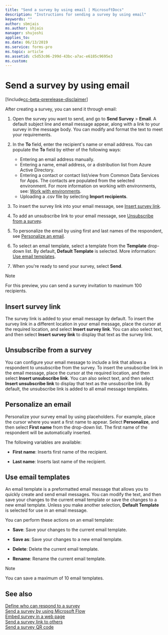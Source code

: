 ```yaml
---
title: "Send a survey by using email | MicrosoftDocs"
description: "Instructions for sending a survey by using email"
keywords: ""
author: sbmjais
ms.author: shjais
manager: shujoshi
applies_to: 
ms.date: 06/13/2019
ms.service: forms-pro
ms.topic: article
ms.assetid: c5d53c06-299d-43bc-a7ac-e6185c9695e3
ms.custom: 
---
```


# Send a survey by using email

[!include[cc-beta-prerelease-disclaimer](includes/cc-beta-prerelease-disclaimer.md)]

After creating a survey, you can send it through email: 

1.  Open the survey you want to send, and go to **Send Survey** &gt; **Email**. A default subject line and email message appear, along with a link to your survey in the message body. You can modify and format the text to meet your requirements.

2.  In the **To** field, enter the recipient's name or email address. You can populate the **To** field by either of the following ways:
    - Entering an email address manually.
    - Entering a name, email address, or a distribution list from Azure Active Directory.
    - Entering a contact or contact list/view from Common Data Services for Apps. The contacts are populated from the selected environment. For more information on working with environments, see: [Work with environments](choose-environment.md). 
    - Uploading a .csv file by selecting **Import recipients**.

3.  To insert the survey link into your email message, see [Insert survey link](#insert-survey-link).  

4.  To add an unsubscribe link to your email message, see [Unsubscribe from a survey](#unsubscribe-from-a-survey).  

5.  To personalize the email by using first and last names of the respondent, see [Personalize an email](#personalize-an-email).  

6.  To select an email template, select a template from the **Template** drop-down list. By default, **Default Template** is selected. More information: [Use email templates](#use-email-templates).  

7.  When you're ready to send your survey, select **Send**.

> [!NOTE]
> For this preview, you can send a survey invitation to maximum 100 recipients.

## Insert survey link

The survey link is added to your email message by default. To insert the survey link in a different location in your email message, place the cursor at the required location, and select **Insert survey link**. You can also select text, and then select **Insert survey link** to display that text as the survey link.

## Unsubscribe from a survey

You can configure your email message to include a link that allows a respondent to unsubscribe from the survey. To insert the unsubscribe link in the email message, place the cursor at the required location, and then select **Insert unsubscribe link**. You can also select text, and then select **Insert unsubscribe link** to display that text as the unsubscribe link. By default, the unsubscribe link is added to all email message templates.

## Personalize an email

Personalize your survey email by using placeholders. For example, place the cursor where you want a first name to appear. Select **Personalize**, and then select **First name** from the drop-down list. The first name of the respondent will be automatically inserted. 

The following variables are available:

- **First name**: Inserts first name of the recipient.

- **Last name**: Inserts last name of the recipient.


## Use email templates

An email template is a preformatted email message that allows you to quickly create and send email messages. You can modify the text, and then save your changes to the current email template or save the changes to a new email template. Unless you make another selection, **Default Template** is selected for use in an email message. 

You can perform these actions on an email template:

- **Save**: Save your changes to the current email template.

- **Save as**: Save your changes to a new email template.

- **Delete**: Delete the current email template.

- **Rename**: Rename the current email template.

> [!NOTE]
> You can save a maximum of 10 email templates.

## See also

[Define who can respond to a survey](invite-settings.md)<br>
[Send a survey by using Microsoft Flow](send-survey-microsoft-flow.md)<br>
[Embed survey in a web page](embed-web-page.md)<br>
[Send a survey link to others](send-survey-link.md)<br>
[Send a survey QR code](send-survey-qrcode.md)